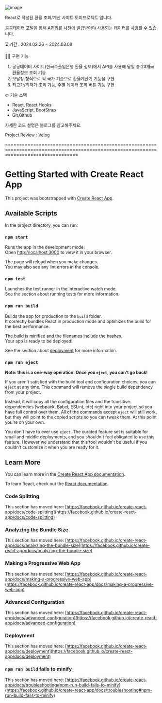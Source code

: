 ![image](https://github.com/JH-Ko76/React_ExchangeRate/assets/72744580/3860591f-52ac-4596-a332-573db12987a3)

React로 작성된 환율 조회/계산 사이트 토이프로젝트 입니다.

공공데이터 포털을 통해 API키를 사전에 발급받아야 사용되는 데이터를 사용할 수 있습니다.

⌛ 기간 : 2024.02.26 ~ 2024.03.08

🏃‍♂️ 구현 기능
1. 공공데이터 사이트(한국수출입은행 환율 정보)에서 API를 사용해 당일 총 23개국 환율정보 조회 기능 
2. 모달창 형식으로 각 국가 기준으로 환율계산기 기능을 구현
3. 최고가/최저가 조회 기능, 주별 데이터 조회 버튼 기능 구현

⚙ 기술 스택
- React, React Hooks
- JavaScript, BootStrap
- Git,Github

자세한 코드 설명은 블로그를 참고해주세요.

Project Review : <a href="https://velog.io/@chicken1324/React.js-%ED%99%98%EC%9C%A8-%EA%B3%84%EC%82%B0-%EC%82%AC%EC%9D%B4%ED%8A%B8-%ED%86%A0%EC%9D%B4%ED%94%84%EB%A1%9C%EC%A0%9D%ED%8A%B8"> Velog </a>

======================================================================================================================================
# Getting Started with Create React App

This project was bootstrapped with [Create React App](https://github.com/facebook/create-react-app).

## Available Scripts

In the project directory, you can run:

### `npm start`

Runs the app in the development mode.\
Open [http://localhost:3000](http://localhost:3000) to view it in your browser.

The page will reload when you make changes.\
You may also see any lint errors in the console.

### `npm test`

Launches the test runner in the interactive watch mode.\
See the section about [running tests](https://facebook.github.io/create-react-app/docs/running-tests) for more information.

### `npm run build`

Builds the app for production to the `build` folder.\
It correctly bundles React in production mode and optimizes the build for the best performance.

The build is minified and the filenames include the hashes.\
Your app is ready to be deployed!

See the section about [deployment](https://facebook.github.io/create-react-app/docs/deployment) for more information.

### `npm run eject`

**Note: this is a one-way operation. Once you `eject`, you can't go back!**

If you aren't satisfied with the build tool and configuration choices, you can `eject` at any time. This command will remove the single build dependency from your project.

Instead, it will copy all the configuration files and the transitive dependencies (webpack, Babel, ESLint, etc) right into your project so you have full control over them. All of the commands except `eject` will still work, but they will point to the copied scripts so you can tweak them. At this point you're on your own.

You don't have to ever use `eject`. The curated feature set is suitable for small and middle deployments, and you shouldn't feel obligated to use this feature. However we understand that this tool wouldn't be useful if you couldn't customize it when you are ready for it.

## Learn More

You can learn more in the [Create React App documentation](https://facebook.github.io/create-react-app/docs/getting-started).

To learn React, check out the [React documentation](https://reactjs.org/).

### Code Splitting

This section has moved here: [https://facebook.github.io/create-react-app/docs/code-splitting](https://facebook.github.io/create-react-app/docs/code-splitting)

### Analyzing the Bundle Size

This section has moved here: [https://facebook.github.io/create-react-app/docs/analyzing-the-bundle-size](https://facebook.github.io/create-react-app/docs/analyzing-the-bundle-size)

### Making a Progressive Web App

This section has moved here: [https://facebook.github.io/create-react-app/docs/making-a-progressive-web-app](https://facebook.github.io/create-react-app/docs/making-a-progressive-web-app)

### Advanced Configuration

This section has moved here: [https://facebook.github.io/create-react-app/docs/advanced-configuration](https://facebook.github.io/create-react-app/docs/advanced-configuration)

### Deployment

This section has moved here: [https://facebook.github.io/create-react-app/docs/deployment](https://facebook.github.io/create-react-app/docs/deployment)

### `npm run build` fails to minify

This section has moved here: [https://facebook.github.io/create-react-app/docs/troubleshooting#npm-run-build-fails-to-minify](https://facebook.github.io/create-react-app/docs/troubleshooting#npm-run-build-fails-to-minify)
